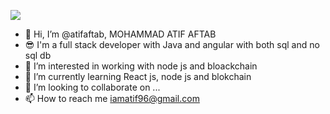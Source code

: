 ![](https://komarev.com/ghpvc/?username=atifaftab&color=brightgreen)


- 👋 Hi, I’m @atifaftab,   MOHAMMAD ATIF AFTAB
- 😎 I'm a full stack developer with Java and angular with both sql and no sql db
- 👀 I’m interested in working with node js and bloackchain 
- 🌱 I’m currently learning React js, node js and blokchain
- 💞️ I’m looking to collaborate on ...
- 📫 How to reach me iamatif96@gmail.com

<!---
atifaftab/atifaftab is a ✨ special ✨ repository because its `README.md` (this file) appears on your GitHub profile.
You can click the Preview link to take a look at your changes.
--->
